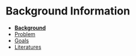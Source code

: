 # Background Information

- [**Background**](README.md)
- [Problem](problem.md)
- [Goals](goals.md)
- [Literatures](literatures.md)
